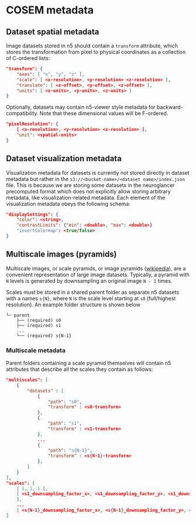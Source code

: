 # COSEM metadata

## Dataset spatial metadata

Image datasets stored in n5 should contain a `transform` attribute, which stores 
the transformation from pixel to physical coordinates as a collection of C-ordered lists:

```json 
"transform": {
    "axes": [ "x", "y", "z" ], 
    "scale": [ <x-resolution>, <y-resolution> <z-resolution> ],
    "translate": [ <x-offset>, <y-offset>, <z-offset> ],
    "units": [ <x-units>, <y-units>, <z-units> ]
}
```

Optionally, datasets may contain n5-viewer style metadata for backward-compatibility. Note that these dimensional values will be F-ordered.

```json
"pixelResolution": {
    [ <x-resolution>, <y-resolution> <z-resolution> ],
    "unit": <spatial-units>
}
```


## Dataset visualization metadata

Visualization metadata for datasets is currently not stored directly in dataset metadata but rather in the `s3://<bucket-name>/<dataset name>/index.json` file. This is because we are storing some datasets in the neuroglancer precomputed format which does not explicitly allow storing arbitrary metadata, like visualization-related metadata. Each element of the visualization metadata obeys the following schema: 

```json
"displaySettings": {
    "color": <string>,
    "contrastLimits": {"min": <double>, "max": <double>}
    "invertColormap": <true/false>
}
```

## Multiscale images (pyramids)

Multiscale images, or scale pyramids, or image pyramids ([wikipedia](https://en.wikipedia.org/wiki/Pyramid_%28image_processing%29)), 
are a convenient representation of large image datasets. Typically, a pyramid with `N` levels is generated by
downsampling an original image `N - 1` times.

Scales must be stored in a shared parent folder as separate n5 datasets with a names `s{N}`, where `N` is the scale level starting at `s0`
(full/highest resolution). An example folder structure is shown below

```
└─ parent
    ├── (required) s0 
    ├── (required) s1 
    ...
    └── (required) s{N-1}

```

### Multiscale metadata

Parent folders containing a scale pyramid themselves will contain n5 attributes that describe all the scales
they contain as follows:

```json
"multiscales": [
    {
        "datasets" : [
            {
                "path": "s0",
                "transform" : <s0-transform>
            },
            {
                "path": "s1",
                "transform" : <s1-transform>
            },
            ...
            {
                "path": "s{N-1}",
                "transform" : <s{N-1}-transform>
            },
        ]
    }
],
"scales": [
    [ 1, 1, 1 ],
    [ <s1_downsampling_factor_x>, <s1_downsampling_factor_y>, <s1_downsampling_factor_z>
    ],
    ...
    [ <s{N-1}_downsampling_factor_x>, <s{N-1}_downsampling_factor_y>, <s{N-1}downsampling_factor_z>
]
```

